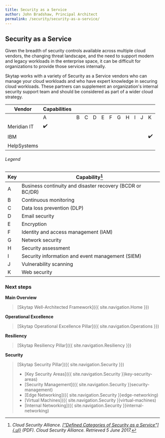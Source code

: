```yaml
---
title: Security as a Service
author: John Bradshaw, Principal Architect
permalink: /security/security-as-a-service/
---
```


## Security as a Service

Given the breadth of security controls available across multiple cloud
vendors, the changing threat landscape, and the need to support modern
and legacy workloads in the enterprise space, it can be difficult for
organizations to provide those services internally.

Skytap works with a variety of Security as a Service vendors who can
manage your cloud workloads and who have expert knowledge in securing
cloud workloads. These partners can supplement an organization's
internal security support team and should be considered as part of a
wider cloud strategy.

  |     Vendor         |     Capabilities    |          |          |          |          |          |          |          |          |          |          |
|--------------------|---------------------|----------|----------|----------|----------|----------|----------|----------|----------|----------|----------|
|                    |     A               |     B    |     C    |     D    |     E    |     F    |     G    |     H    |     I    |     J    |     K    |
|     Meridian IT    |     ✔️               |          |          |          |          |          |          |          |          |          |          |
|     IBM            |                     |          |          |          |          |          |          |          |          |          |     ✔️    |
| HelpSystems        |                     |          |          |          |          |          |          |          |          |          |          |  


###### *Legend*

| Key      | Capability[^1]                                                     |
|----------|--------------------------------------------------------------------|
|     A    |     Business   continuity and disaster recovery (BCDR or BC/DR)    |
|     B    |     Continuous monitoring                                          |
|     C    |     Data loss prevention (DLP)                                     |
|     D    |     Email security                                                 |
|     E    |     Encryption                                                     |
|     F    |     Identity and access management (IAM)                           |
|     G    |     Network security                                               |
|     H    |     Security assessment                                            |
|     I    |     Security information and event management (SIEM)               |
|     J    |     Vulnerability scanning                                         |
|     K    |     Web security                                                   |




### Next steps

**Main Overview**
> [Skytap Well-Architected Framework]({{ site.navigation.Home }})

**Operational Excellence**
> [Skytap Operational Excellence Pillar]({{ site.navigation.Operations }})

**Resiliency**
> [Skytap Resiliency Pillar]({{ site.navigation.Resiliency }})

**Security**
> [Skytap Security Pillar]({{ site.navigation.Security }})
> * [Key Security Areas]({{ site.navigation.Security }}key-security-areas)
> * [Security Management]({{ site.navigation.Security }}security-management)
> * [Edge Networking]({{ site.navigation.Security }}edge-networking)
> * [Virtual Machines]({{ site.navigation.Security }}virtual-machines)
> * [Internal Networking]({{ site.navigation.Security }}internal-networking)

[^1]: *Cloud Security Alliance. <a href="https://downloads.cloudsecurityalliance.org/assets/research/security-as-a-service/csa-categories-securities-prep.pdf" target="_blank">[\"Defined Categories of Security as a Service\"]{.ul}</a> (PDF). Cloud Security Alliance. Retrieved 5 June 2017.*